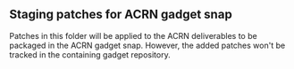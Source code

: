 ## Staging patches for ACRN gadget snap

Patches in this folder will be applied to the ACRN deliverables to be packaged
in the ACRN gadget snap. However, the added patches won't be tracked in the
containing gadget repository.
